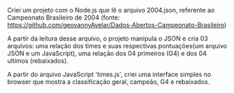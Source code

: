 
Criei um projeto com o Node.js que lê o arquivo 2004.json, referente ao Campeonato Brasileiro de 2004 (fonte: https://github.com/geovannyAvelar/Dados-Abertos-Campeonato-Brasileiro)

A partir da leitura desse arquivo, o projeto manipula o JSON e cria 03 arquivos: uma relação dos times e suas respectivas pontuações(um arquivo JSON e um JavaScript), uma relação dos 04 primeiros (G4) e dos 04 ultimos (rebaixados).

A partir do arquivo JavaScript 'times.js', criei uma interface simples no browser que mostra a classificação geral, campeão, G4 e rebaixados.




